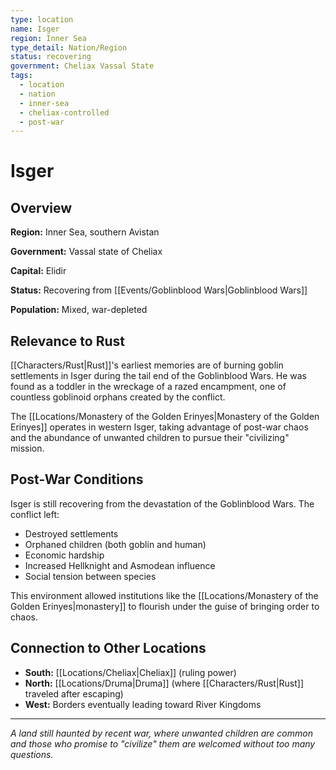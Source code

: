```yaml
---
type: location
name: Isger
region: Inner Sea
type_detail: Nation/Region
status: recovering
government: Cheliax Vassal State
tags:
  - location
  - nation
  - inner-sea
  - cheliax-controlled
  - post-war
---
```


# Isger

## Overview

**Region:** Inner Sea, southern Avistan

**Government:** Vassal state of Cheliax

**Capital:** Elidir

**Status:** Recovering from [[Events/Goblinblood Wars|Goblinblood Wars]]

**Population:** Mixed, war-depleted

## Relevance to Rust
[[Characters/Rust|Rust]]'s earliest memories are of burning goblin settlements in Isger during the tail end of the Goblinblood Wars. He was found as a toddler in the wreckage of a razed encampment, one of countless goblinoid orphans created by the conflict.

The [[Locations/Monastery of the Golden Erinyes|Monastery of the Golden Erinyes]] operates in western Isger, taking advantage of post-war chaos and the abundance of unwanted children to pursue their "civilizing" mission.

## Post-War Conditions
Isger is still recovering from the devastation of the Goblinblood Wars. The conflict left:
- Destroyed settlements
- Orphaned children (both goblin and human)
- Economic hardship
- Increased Hellknight and Asmodean influence
- Social tension between species

This environment allowed institutions like the [[Locations/Monastery of the Golden Erinyes|monastery]] to flourish under the guise of bringing order to chaos.

## Connection to Other Locations
- **South:** [[Locations/Cheliax|Cheliax]] (ruling power)
- **North:** [[Locations/Druma|Druma]] (where [[Characters/Rust|Rust]] traveled after escaping)
- **West:** Borders eventually leading toward River Kingdoms

---
*A land still haunted by recent war, where unwanted children are common and those who promise to "civilize" them are welcomed without too many questions.*